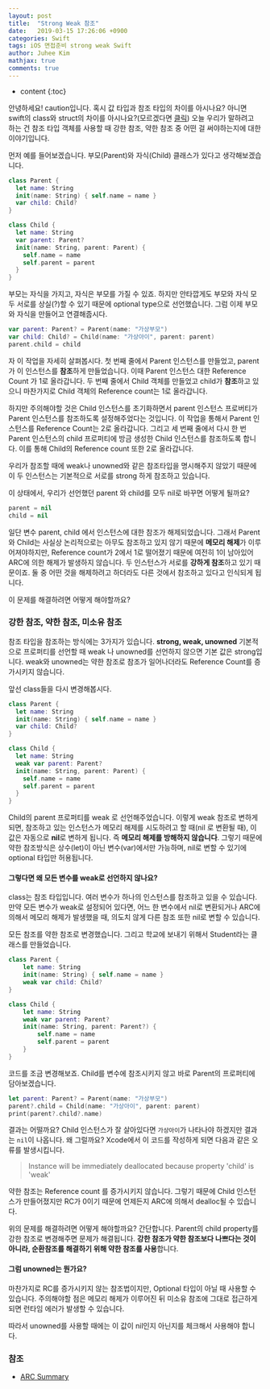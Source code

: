 ```yaml
---
layout: post
title:  "Strong Weak 참조"
date:   2019-03-15 17:26:06 +0900
categories: Swift
tags: iOS 면접준비 strong weak Swift
author: Juhee Kim
mathjax: true
comments: true
---
```


* content
{:toc}

안녕하세요! caution입니다.
혹시 값 타입과 참조 타입의 차이를 아시나요? 아니면 swift의 class와 struct의 차이를 아시나요?(모르겠다면 [클릭]())
오늘 우리가 말하려고 하는 건 참조 타입 객체를 사용할 때 강한 참조, 약한 참조 중 어떤 걸 써야하는지에 대한 이야기입니다.

먼저 예를 들어보겠습니다. 부모(Parent)와 자식(Child) 클래스가 있다고 생각해보겠습니다.
``` swift
class Parent {
  let name: String
  init(name: String) { self.name = name }
  var child: Child?
}

class Child {
  let name: String
  var parent: Parent?
  init(name: String, parent: Parent) {
    self.name = name
    self.parent = parent
  }
}
```
부모는 자식을 가지고, 자식은 부모를 가질 수 있죠. 하지만 안타깝게도 부모와 자식 모두 서로를 상실(?)할 수 있기 때문에 optional type으로 선언했습니다.
그럼 이제 부모와 자식을 만들어고 연결해줍시다.
``` swift
var parent: Parent? = Parent(name: "가상부모")
var child: Child? = Child(name: "가상아이", parent: parent)
parent.child = child
```
 자 이 작업을 자세히 살펴봅시다. 첫 번째 줄에서 Parent 인스턴스를 만들었고, parent가 이 인스턴스를 **참조**하게 만들었습니다. 이때 Parent 인스턴스 대한 Reference Count 가 1로 올라갑니다. 두 번째 줄에서 Child 객체를 만들었고 child가 **참조**하고 있으니 마찬가지로 Child 객체의 Reference count는 1로 올라갑니다.

 하지만 주의해야할 것은 Child 인스턴스를 초기화하면서 parent 인스턴스 프로버티가 Parent 인스턴스를 참조하도록 설정해주었다는 것입니다. 이 작업을 통해서 Parent 인스턴스를 Reference Count는 2로 올라갑니다.
그리고 세 번째 줄에서 다시 한 번 Parent 인스턴스의 child 프로퍼티에 방금 생성한 Child 인스턴스를 참조하도록 합니다. 이를 통해 Child의 Reference count 또한 2로 올라갑니다.

우리가 참조할 때에 weak나 unowned와 같은 참조타입을 명시해주지 않았기 때문에 이 두 인스턴스는 기본적으로 서로를 strong 하게 참조하고 있습니다.

이 상태에서, 우리가 선언했던 parent 와 child를 모두 nil로 바꾸면 어떻게 될까요?
``` swift
parent = nil
child = nil
```
일단 변수 parent, child 에서 인스턴스에 대한 참조가 해제되었습니다. 그래서 Parent와 Child는 사실상 논리적으로는 아무도 참조하고 있지 않기 때문에 **메모리 해제**가 이루어져야하지만, Reference count가 2에서 1로 떨어졌기 때문에 여전히 1이 남아있어 ARC에 의한 해제가 발생하지 않습니다.
두 인스턴스가 서로를 **강하게 참조**하고 있기 때문이죠. 둘 중 어떤 것을 해제하려고 하더라도 다른 것에서 참조하고 있다고 인식되게 됩니다.

이 문제를 해결하려면 어떻게 해야할까요?

### 강한 참조, 약한 참조, 미소유 참조
참조 타입을 참조하는 방식에는 3가지가 있습니다. **strong, weak, unowned**
기본적으로 프로퍼티를 선언할 때 weak 나 unowned를 선언하지 않으면 기본 값은 strong입니다.
weak와 unowned는 약한 참조로 참조가 일어나더라도 Reference Count를 증가시키지 않습니다.

앞선 class들을 다시 변경해봅시다.
``` swift
class Parent {
  let name: String
  init(name: String) { self.name = name }
  var child: Child?
}

class Child {
  let name: String
  weak var parent: Parent?
  init(name: String, parent: Parent) {
    self.name = name
    self.parent = parent
  }
}
```
Child의 parent 프로퍼티를 weak 로 선언해주었습니다. 이렇게 weak 참조로 변하게 되면, 참조하고 있는 인스턴스가 메모리 해제를 시도하려고 할 때(nil 로 변환될 때), 이 값은 자동으로 **nil**로 변하게 됩니다. 즉 **메모리 해제를 방해하지 않습니다**.
그렇기 때문에 약한 참조방식은 상수(let)이 아닌 변수(var)에서만 가능하며, nil로 변할 수 있기에 optional 타입만 허용됩니다.

#### 그렇다면 왜 모든 변수를 weak로 선언하지 않나요?
class는 참조 타입입니다. 여러 변수가 하나의 인스턴스를 참조하고 있을 수 있습니다. 만약 모든 변수가 weak로 설정되어 있다면, 어느 한 변수에서 nil로 변환되거나 ARC에 의해서 메모리 해제가 발생했을 때, 의도치 않게 다른 참조 또한 nil로 변할 수 있습니다.

모든 참조를 약한 참조로 변경했습니다. 그리고 학교에 보내기 위해서 Student라는 클래스를 만들었습니다.
```swift
class Parent {
    let name: String
    init(name: String) { self.name = name }
    weak var child: Child?
}

class Child {
    let name: String
    weak var parent: Parent?
    init(name: String, parent: Parent?) {
        self.name = name
        self.parent = parent
    }
}
```

코드를 조금 변경해보죠. Child를 변수에 참조시키지 않고 바로 Parent의 프로퍼티에 담아보겠습니다.
```Swift
let parent: Parent? = Parent(name: "가상부모")
parent?.child = Child(name: "가상아이", parent: parent)
print(parent?.child?.name)
```
결과는 어떨까요? Child 인스턴스가 잘 살아있다면 ```가상아이```가 나타나야 하겠지만 결과는 ```nil```이 나옵니다.
왜 그럴까요? Xcode에서 이 코드를 작성하게 되면 다음과 같은 오류를 발생시킵니다.
> Instance will be immediately deallocated because property 'child' is 'weak'

약한 참조는 Reference count 를 증가시키지 않습니다. 그렇기 때문에 Child 인스턴스가 만들어졌지만 RC가 0이기 때문에 언제든지 ARC에 의해서 dealloc될 수 있습니다.

위의 문제를 해결하려면 어떻게 해야할까요?
간단합니다. Parent의 child property를 강한 참조로 변경해주면 문제가 해결됩니다.
**강한 참조가 약한 참조보다 나쁘다는 것이 아니라, 순환참조를 해결하기 위해 약한 참조를 사용**합니다.

#### 그럼 unowned는 뭔가요?
마찬가지로 RC를 증가시키지 않는 참조법이지만, Optional 타입이 아닐 때 사용할 수 있습니다.
주의해야할 점은 메모리 해제가 이루어진 뒤 미소유 참조에 그대로 접근하게 되면 런타임 에러가 발생할 수 있습니다.

 따라서 unowned를 사용할 때에는 이 값이 nil인지 아닌지를 체크해서 사용해야 합니다.

 ### 참조
 * [ARC Summary](http://minsone.github.io/mac/ios/swift-automatic-reference-counting-summary)
